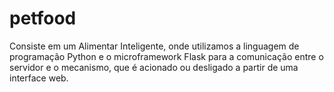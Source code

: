 # petfood
Consiste em um Alimentar Inteligente, onde utilizamos a linguagem de programação Python e o microframework Flask para a comunicação entre o servidor e o mecanismo, que é acionado ou desligado a partir de uma interface web.
